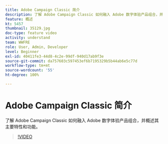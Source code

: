 ```yaml
---
title: Adobe Campaign Classic 简介
description: 了解 Adobe Campaign Classic 如何融入 Adobe 数字体验产品组合，并概述其主要特性和功能。
feature: 概述
kt: 5457
thumbnail: 35129.jpg
doc-type: feature video
activity: understand
team: WWFRE
role: User, Admin, Developer
level: Beginner
exl-id: 40411fe3-44d8-4c2e-99df-940d17ab9f3e
source-git-commit: da757603c597453ef6b7195329b5b44ab6e5c77d
workflow-type: tm+mt
source-wordcount: '55'
ht-degree: 100%

---
```


# Adobe Campaign Classic 简介

了解 Adobe Campaign Classic 如何融入 Adobe 数字体验产品组合，并概述其主要特性和功能。

>[!VIDEO](https://video.tv.adobe.com/v/35129?quality=12)
